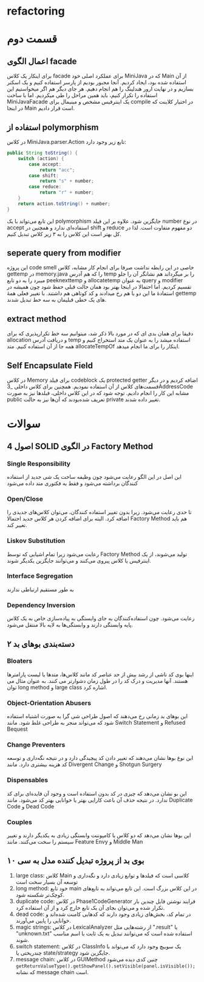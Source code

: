 # refactoring

# قسمت دوم

## اعمال الگوی facade

برای اینکار یک کلاس facade برای عملکرد اصلی خود MiniJava که در Main از آن استفاده شده بود، ایجاد کردیم. آنجا مجبور بودیم از پارسر استفاده کنیم و یک اسکنر بسازیم و در نهایت ارور هندلینگ را هم انجام دهیم. هر جای دیگر هم اگر میخواستیم این استفاده را تکرار کنیم، باید همین مراحل را طی میکردیم. اما با ساخت MiniJavaFacade یک اینترفیس مشخص و مینیمال برای compile در اختیار کلاینت که در اینجا Main است قرار دادیم.

## استفاده از polymorphism

در کلاس MiniJava.parser.Action تابع زیر وجود دارد:

```java
public String toString() {
    switch (action) {
        case accept:
            return "acc";
        case shift:
            return "s" + number;
        case reduce:
            return "r" + number;
    }
    return action.toString() + number;
}
```

این تابع می‌تواند با یک polymorphism جایگزین شود. علاوه بر این فیلد number در نوع accept استفاده‌ای ندارد و همچنین در shift و reduce دو مفهوم متفاوت است. لذا در کل بهتر است این کلاس را به ۳ زیر کلاس تبدیل کنیم.

## seperate query from modifier

این پروژه code smell خاصی در این رابطه نداشت صرفا برای انجام کار مشابه، کلاس gettemp در memory.java را که هم آدرس temp را بر میگرداند هم نشانگر آن را جلو میبرد را به دو تابع peeknexttemp و allocatetemp به عنوان query و modifier تقسیم کردیم. اما احتمالا در اینجا بهتر بود همان حالت قبلی حفظ شود چون همیشه در استفادۀ ما این دو با هم رخ میدادند و کد کوتاهی هم داشتند. با تغییر فعلی همۀ gettemp های یک خطی قبلیمان به سه خط تبدیل شدند.

## extract method

دقیقا برای همان بدی ای که در مورد بالا ذکر شد، میتوانیم سه خط تکرارپذیری که برای allocation و دریافت آدرس temp استفاده میشد را به عنوان یک متد استخراج کنیم و همه جا از آن استفاده کنیم. متد allocateTempOf اینکار را برای ما انجام میدهد.

## Self Encapsulate Field

در کلاس Memory برای فیلد codeblock یک protected getter اضافه کردیم و در دیگر قسمت‌های کلاس از آن استفاده نمودیم. همچنین برای کلاس داخلی \_3AddressCode مشابه این کار را انجام دادیم. توجه شود که در این کلاس داخلی، فیلد‌ها نیز به صورت public تعریف شده‌بودند که آن‌ها نیز به حالت private تغییر داده شدند.


# سوالات

## 4 اصول SOLID در الگوی Factory Method
### Single Responsibility
این اصل در این الگو رعایت می‌شود چون وظیفه ساخت یک شی جدید از استفاده کنندگان برداشته می‌شود و فقط به فکتوری متد داده می‌شود
### Open/Close
تا حدی رعایت می‌شود. زیرا بدون تغییر استفاده کنندگان، می‌توان کلاس‌های جدیدی را اضافه کرد. البته برای اضافه کردن هر کلاس جدید احتمالا Factory Method هم باید تغییر کند.
### Liskov Substitution
رعایت می‌شود زیرا تمام اشیایی که توسط Factory Method تولید می‌شوند، از یک اینترفیس یا کلاس پیروی می‌کنند و می‌توانند جایگزین یکدیگر شوند.
### Interface Segregation
به طور مستقیم ارتباطی ندارند
### Dependency Inversion
رعایت می‌شود. چون استفاده‌کنندگان به جای وابستگی به پیاده‌سازی خاص به یک کلاس پایه وابستگی دارند و وابستگی‌ها به لایه بالا منتقل می‌شود.

## ۲ دسته‌بندی بوهای بد
### Bloaters
اینها بوی کد ناشی از رشد بیش از حد عناصر کد مانند کلاس‌ها، متد‌ها یا لیست پارامترها هستند. آنها مدیریت و درک کد را در طول زمان دشوارتر می کنند. به عنوان مثال می توان long method و large class اشاره کرد.
### Object-Orientation Abusers
این بوهای بد زمانی رخ می‌دهند که اصول طراحی شی گرا به صورت اشتباه استفاده شود که می‌تواند منجر به طراحی غلط شود. مانند Switch Statement و Refused Bequest
### Change Preventers
این نوع بوها نشان می‌دهند که تغییر دادن کد پیچیدگی دارد و در نتیجه نگه‌داری و توسعه کد هزینه بیشتری دارد. مانند Divergent Change و Shotgun Surgery
### Dispensables
این بو نشان می‌دهد که چیزی در کد بدون استفاده است و وجود آن فایده‌ای برای کد ندارد. در نتیجه حذف آن باعث کارایی بهتر یا خوانایی بهتر کد می‌شود. مانند Duplicate Code و Dead Code
### Couples
این بوها نشان می‌دهد که دو کلاس یا کامپوننت وابستگی زیادی به یکدیگر دارند و تغییر سیستم را سخت می‌کنند. مانند Feature Envy و Middle Man

## ۱۰ بوی بد از پروژه تبدیل کننده مدل به سی
   1. large class: کلاس Main کلاسی است که فیلدها و توابع زیادی دارد و نگه‌داری و توسعه آن بسیار سخت است
   2. long method: خود تابع main در این کلاس بزرگ است. این تابع می‌تواند به تابع‌های کوچک‌تر شکسته شود.
   3. duplicate code: در کلاس Phase1CodeGenerator فرایند نوشتن فایل چندین بار تکرار شده و می‌توان بجای آن یک تابع خارج کرد و از آن استفاده کرد.
   4. dead code: در تمام کد، بخش‌های زیادی وجود دارند که کدهایی کامنت شده‌اند و خوانایی را پایین می‌آورند.
   5. magic strings: در کلاس LexicalAnalyzer از رشته‌هایی مثل ".result" یا "unknown.txt" استفاده شده است که می‌توانند تبدیل به یک ثابت با اسم مناسب شوند.
   6. switch statement: در کلاس ClassInfo یک سوییچ وجود دارد که می‌تواند با چندریختی یا state/strategy جایگزین شود.
   7. message chain: در کلاس GUIMethod چنین کدی دیده می‌شود `getReturnValueType().getShowPanel().setVisible(panel.isVisible());` که نشانه message chain است.